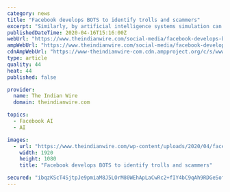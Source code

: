 ```yaml
---
category: news
title: "Facebook develops BOTS to identify trolls and scammers"
excerpt: "Similarly, by artificial intelligence systems simulation can train players. In this case bots work to violate Facebook’s terms and conditions in order to understand the spams and trolls. A research paper about WES says that WES(Web-Enabled Simulation ) will help Facebook engineers to identify and fix the undesired consequences of new updates ..."
publishedDateTime: 2020-04-16T15:16:00Z
webUrl: "https://www.theindianwire.com/social-media/facebook-develops-bots-to-identify-trolls-and-scammers-269106/"
ampWebUrl: "https://www.theindianwire.com/social-media/facebook-develops-bots-to-identify-trolls-and-scammers-269106/amp/"
cdnAmpWebUrl: "https://www-theindianwire-com.cdn.ampproject.org/c/s/www.theindianwire.com/social-media/facebook-develops-bots-to-identify-trolls-and-scammers-269106/amp/"
type: article
quality: 44
heat: 44
published: false

provider:
  name: The Indian Wire
  domain: theindianwire.com

topics:
  - Facebook AI
  - AI

images:
  - url: "https://www.theindianwire.com/wp-content/uploads/2020/04/facebook-newF-logo-1920.png"
    width: 1920
    height: 1080
    title: "Facebook develops BOTS to identify trolls and scammers"

secured: "ibqzKScT4SjtpJe9pmiaM8J5LOrM80WEhApLaCwRc2+fIY4bC9qAh9RDGeSofsZEViRotpS4N+siZHTok2J/l5Bs6YBr2MJp/RSsMTxblWtJvzorRJCr0+8vg8oKjYAfqGRaFRyntPA+7Km7BLUYjPrg6Hhxee+43L4hPWTBxiyXXc1+U9H44UXJWQL7cRyAefIf/U5Zl82teNbavspQMtx6+AckmREMBsP+ShsULIqmW3vep1WSaXNlqQ6JEEMK7lBaOz357hx0VRZVOpsetFIwh7dcUdO4CY4kuvLp88dcMzkuYeSUBt7xv4k9fAB4/GaiHIH+5vacrWdRrCkgtVqdUW5iQ9Mx+LaLTogN5DrlYpuD+jyA8+2xz6sgnx9hfJXD1Ay82WdFfHNw90sllRgwNpX4Zf9Mq2XVohZDNOryHk2oig01hn+lfLUe1UxhNfLeREQ0qA/mH0nKLBnvpxra908ch05uwCYL0joJwuo=;cRyTowKo3rp/Sehh/kAcnQ=="
---
```


